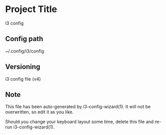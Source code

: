 # Project Title

I3 config

## Config path

~/.config/i3/config

## Versioning

i3 config file (v4)

## Note

This file has been auto-generated by i3-config-wizard(1).
It will not be overwritten, so edit it as you like.

Should you change your keyboard layout some time, delete
this file and re-run i3-config-wizard(1).
